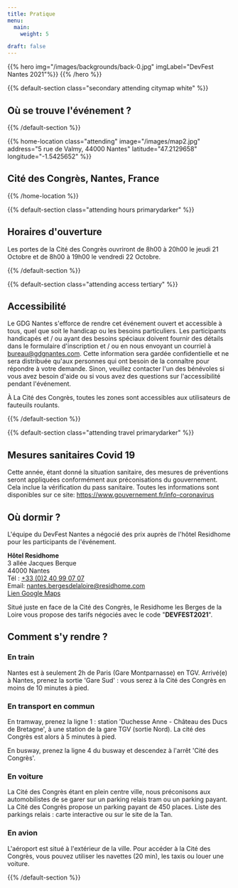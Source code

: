```yaml
---
title: Pratique
menu:
  main:
    weight: 5

draft: false
---
```


{{% hero img="/images/backgrounds/back-0.jpg" imgLabel="DevFest Nantes 2021"%}}
{{% /hero %}}

{{% default-section class="secondary attending citymap white" %}}

<!-- ## Plan des salles

{{% centered-img src="/images/indoor_map.png" %}}

{{% /default-section %}}

{{% default-section class="attending location-title tertiary" %}} 

<!-- -->

## Où se trouve l'événement ?

{{% /default-section %}}

{{% home-location
    class="attending"
    image="/images/map2.jpg"
    address="5 rue de Valmy, 44000 Nantes"
    latitude="47.2129658"
    longitude="-1.5425652" %}}

## Cité des Congrès, Nantes, France

{{% /home-location %}}

{{% default-section class="attending hours primarydarker" %}}

## Horaires d'ouverture

Les portes de la Cité des Congrès ouvriront de 8h00 à 20h00 le jeudi 21 Octobre et de 8h00 à 19h00 le vendredi 22 Octobre.

{{% /default-section %}}

{{% default-section class="attending access tertiary" %}}

## Accessibilité

Le GDG Nantes s'efforce de rendre cet événement ouvert et accessible à tous, quel que soit le handicap ou les besoins particuliers. Les participants handicapés et / ou ayant des besoins spéciaux doivent fournir des détails dans le formulaire d'inscription et / ou en nous envoyant un courriel à bureau@gdgnantes.com. Cette information sera gardée confidentielle et ne sera distribuée qu'aux personnes qui ont besoin de la connaître pour répondre à votre demande. Sinon, veuillez contacter l'un des bénévoles si vous avez besoin d'aide ou si vous avez des questions sur l'accessibilité pendant l'événement.

À La Cité des Congrès, toutes les zones sont accessibles aux utilisateurs de fauteuils roulants.

{{% /default-section %}}

{{% default-section class="attending travel primarydarker" %}}

## Mesures sanitaires Covid 19

Cette année, étant donné la situation sanitaire, des mesures de préventions seront appliquées conformément aux préconisations du gouvernement. Cela inclue la vérification du pass sanitaire. Toutes les informations sont disponibles sur ce site: https://www.gouvernement.fr/info-coronavirus

## Où dormir ?

L'équipe du DevFest Nantes a négocié des prix auprès de l'hôtel Residhome pour les participants de l'événement.

<strong>Hôtel Residhome</strong><br>
3 allée Jacques Berque<br>
44000 Nantes<br>
Tél : <a href="tel:+33240990707">+33 (0)2 40 99 07 07</a><br>
Email: <a href="mailto:nantes.bergesdelaloire@residhome.com">nantes.bergesdelaloire@residhome.com</a><br>
<a href="https://www.google.fr/maps/place/Residhome+Nantes+Berges+de+la+Loire/@47.2122877,-1.5388464,15z/data=!4m2!3m1!1s0x0:0x2b56e1873da0f956" target="_blank" style="color: var(--darken-3)">Lien Google Maps</a>

Situé juste en face de la Cité des Congrès, le Residhome les Berges de la Loire vous propose des tarifs négociés avec le code "<strong>DEVFEST2021</strong>".

## Comment s'y rendre ?

### En train

Nantes est à seulement 2h de Paris (Gare Montparnasse) en TGV.
Arrivé(e) à Nantes, prenez la sortie 'Gare Sud' : vous serez à la Cité des Congrès en moins de 10 minutes à pied.

### En transport en commun

En tramway, prenez la ligne 1 : station 'Duchesse Anne - Château des Ducs de Bretagne', à une station de la gare TGV (sortie Nord). La cité des Congrès est alors à 5 minutes à pied.

En busway, prenez la ligne 4 du busway et descendez à l'arrêt 'Cité des Congrès'.

### En voiture

La Cité des Congrès étant en plein centre ville, nous préconisons aux automobilistes de se garer sur un parking relais tram ou un parking payant.
La Cité des Congrès propose un parking payant de 450 places.
Liste des parkings relais : carte interactive ou sur le site de la Tan.

### En avion

L'aéroport est situé à l'extérieur de la ville. Pour accéder à la Cité des Congrès, vous pouvez utiliser les navettes (20 min), les taxis ou louer une voiture.

{{% /default-section %}}
